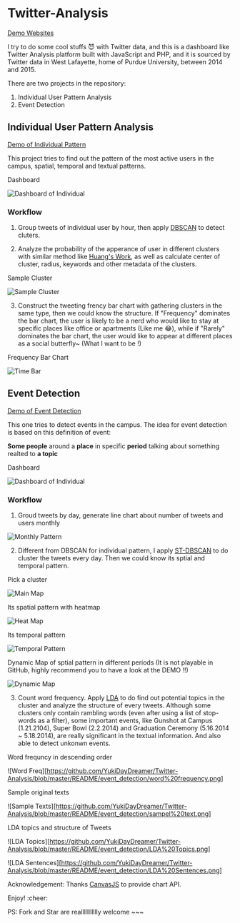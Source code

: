 # Twitter-Analysis

[Demo Websites](http://purduetweets.azurewebsites.net)

I try to do some cool stuffs :smiling_imp: with Twitter data, and this is a dashboard like Twitter Analysis platform built with JavaScript and PHP, and it is sourced by Twitter data in West Lafayette, home of Purdue University, between 2014 and 2015.

There are two projects in the repository:

1. Individual User Pattern Analysis
2. Event Detection

## Individual User Pattern Analysis

[Demo of Individual Pattern](http://purduetweets.azurewebsites.net/individual.html)

This project tries to find out the pattern of the most active users in the campus, spatial, temporal and textual patterns.

Dashboard

![Dashboard of Individual](https://github.com/YukiDayDreamer/Twitter-Analysis/blob/master/README/individual/dashboard.png)

### Workflow

1. Group tweets of individual user by hour, then apply [DBSCAN](https://en.wikipedia.org/wiki/DBSCAN) to detect cluters.

2. Analyze the probability of the apperance of user in different clusters with similar method like [Huang's Work]( http://www.tandfonline.com/doi/full/10.1080/00045608.2015.1081120#.VjuF-YT5_rw), as well as calculate center of cluster, radius, keywords and other metadata of the clusters.

Sample Cluster

![Sample Cluster](https://github.com/YukiDayDreamer/Twitter-Analysis/blob/master/README/individual/cluster.png)

3. Construct the tweeting frency bar chart with gathering clusters in the same type, then we could know the structure. If "Frequency" dominates the bar chart, the user is likely to be a nerd who would like to stay at specific places like office or apartments (Like me :joy:), while if "Rarely" dominates the bar chart, the user would like to appear at different places as a social butterfly~ (What I want to be !) 

Frequency Bar Chart

![Time Bar](https://github.com/YukiDayDreamer/Twitter-Analysis/blob/master/README/individual/time%20chart.png)

## Event Detection

[Demo of Event Detection](http://purduetweets.azurewebsites.net/EventDetection.html)

This one tries to detect events in the campus. The idea for event detection is based on this definition of event:

**Some people** around a **place** in specific **period** talking about something realted to **a topic**

Dashboard

![Dashboard of Individual](https://github.com/YukiDayDreamer/Twitter-Analysis/blob/master/README/event_detection/dashboard.png)

### Workflow

1. Groud tweets by day, generate line chart about number of tweets and users monthly

![Monthly Pattern](https://github.com/YukiDayDreamer/Twitter-Analysis/blob/master/README/event_detection/monthly%20pattern.png)

2. Different from DBSCAN for individual pattern, I apply [ST-DBSCAN](http://www.sciencedirect.com/science/article/pii/S0169023X06000218) to do cluster the tweets every day. Then we could know its sptial and temporal pattern.

Pick a cluster

![Main Map](https://github.com/YukiDayDreamer/Twitter-Analysis/blob/master/README/event_detection/main%20map.png)

Its spatial pattern with heatmap

![Heat Map](https://github.com/YukiDayDreamer/Twitter-Analysis/blob/master/README/event_detection/heatmap.png)

Its temporal pattern

![Temporal Pattern](https://github.com/YukiDayDreamer/Twitter-Analysis/blob/master/README/event_detection/temporal%20pattern.png)

Dynamic Map of sptial pattern in different periods (It is not playable in GitHub, highly recommend you to have a look at the DEMO !!)

![Dynamic Map](https://github.com/YukiDayDreamer/Twitter-Analysis/blob/master/README/event_detection/dynamic%20map.png)

3. Count word frequency. Apply [LDA](https://en.wikipedia.org/wiki/Latent_Dirichlet_allocation) to do find out potential topics in the cluster and analyze the structure of every tweets. Although some clusters only contain rambling words (even after using a list of stop-words as a filter), some important events, like Gunshot at Campus (1.21.2104), Super Bowl (2.2.2014) and Graduation Ceremony (5.16.2014 ~ 5.18.2014), are really significant in the textual information. And also able to detect unkonwn events.

Word frequncy in descending order

![Word Freq][https://github.com/YukiDayDreamer/Twitter-Analysis/blob/master/README/event_detection/word%20frequency.png]

Sample original texts

![Sample Texts][https://github.com/YukiDayDreamer/Twitter-Analysis/blob/master/README/event_detection/sampel%20text.png]

LDA topics and structure of Tweets

![LDA Topics][https://github.com/YukiDayDreamer/Twitter-Analysis/blob/master/README/event_detection/LDA%20Topics.png]

![LDA Sentences][https://github.com/YukiDayDreamer/Twitter-Analysis/blob/master/README/event_detection/LDA%20Sentences.png]


Acknowledgement: Thanks [CanvasJS](http://canvasjs.com/) to provide chart API.

Enjoy! :cheer:

PS: Fork and Star are reallllllllllly welcome ~~~
